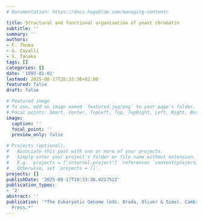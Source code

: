 ```yaml
---
# Documentation: https://docs.hugoblox.com/managing-content/

title: Structural and functional organisation of yeast chromatin
subtitle: ''
summary: ''
authors:
- F. Thoma
- G. Cavalli
- S. Tanaka
tags: []
categories: []
date: '1993-01-01'
lastmod: 2025-08-17T20:33:36+02:00
featured: false
draft: false

# Featured image
# To use, add an image named `featured.jpg/png` to your page's folder.
# Focal points: Smart, Center, TopLeft, Top, TopRight, Left, Right, BottomLeft, Bottom, BottomRight.
image:
  caption: ''
  focal_point: ''
  preview_only: false

# Projects (optional).
#   Associate this post with one or more of your projects.
#   Simply enter your project's folder or file name without extension.
#   E.g. `projects = ["internal-project"]` references `content/project/deep-learning/index.md`.
#   Otherwise, set `projects = []`.
projects: []
publishDate: '2025-08-17T18:33:36.022752Z'
publication_types:
- '2'
abstract: ''
publication: '*The Eukaryotic Genome (eds. Broda, Oliver & Sims). Cambridge Univ.
  Press.*'
---
```

